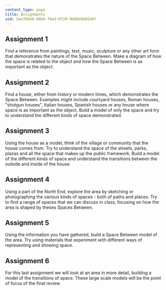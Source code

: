 ```yaml
---
content_type: page
title: Assignments
uid: 5ee35bb0-08b6-f8ad-0f29-9d89e0405487
---
```


Assignment 1
------------

Find a reference from paintings, text, music, sculpture or any other art form that demonstrates the nature of the Space Between. Make a diagram of how the space is related to the object and how the Space Between is as important as the object.

Assignment 2
------------

Find a house, either from history or modern times, which demonstrates the Space Between. Examples might include courtyard houses, Roman houses, "shotgun houses", Italian houses, Spanish houses or any house where space is as important as the object. Build a model of only the space and try to understand the different kinds of space demonstrated.

Assignment 3
------------

Using the house as a model, think of the village or community that the house comes from. Try to understand the space of the streets, parks, plazas and all the space that makes up the public framework. Build a model of the different kinds of space and understand the transitions between the outside and inside of the house.

Assignment 4
------------

Using a part of the North End, explore the area by sketching or photographing the various kinds of spaces - both of paths and places. Try to find a range of spaces that we can discuss in class, focusing on how the area is shaped by theses Spaces Between.

Assignment 5
------------

Using the information you have gathered, build a Space Between model of the area. Try using materials that experiment with different ways of representing and showing space.

Assignment 6
------------

For this last assignment we will look at an area in more detail, building a model of the transitions of space. These large scale models will be the point of focus of the final review.